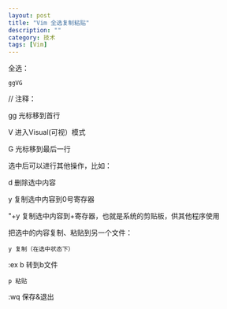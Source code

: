 ```yaml
---
layout: post
title: "Vim 全选复制粘贴"
description: ""
category: 技术
tags: [Vim]
---
```



全选：

	ggVG

// 注释：

gg 光标移到首行

V 进入Visual(可视）模式

G 光标移到最后一行

选中后可以进行其他操作，比如：

d 删除选中内容

y 复制选中内容到0号寄存器

"+y 复制选中内容到+寄存器，也就是系统的剪贴板，供其他程序使用


把选中的内容复制、粘贴到另一个文件：

	y 复制（在选中状态下）

:ex b 转到b文件

	p 粘贴

:wq 保存&退出

